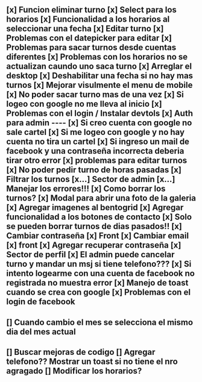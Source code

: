 [x]  Funcion eliminar turno
[x]  Select para los horarios
[x]  Funcionalidad a los horarios al seleccionar una fecha
[x]  Editar turno 
[x]  Problemas con el datepicker para editar
[x]  Problemas para sacar turnos desde cuentas diferentes
[x]  Problemas con los horarios no se actualizan caundo uno saca turno
[x]  Arreglar el desktop
[x]  Deshabilitar una fecha si no hay mas turnos
[x]  Mejorar visulmente el menu de mobile
[x]  No poder sacar turno mas de una vez
[x]  Si logeo con google no me lleva al inicio
[x]  Problemas con el login / Instalar devtols
[x]  Auth para admin ----
[x]  Si creo cuenta con google no sale cartel
[x]  Si me logeo con google y no hay cuenta no tira un cartel
[x]  Si ingreso un mail de facebook y una contraseña incorrecta deberia tirar otro error
[x]  problemas para editar turnos
[x]  No poder pedir turno de horas pasadas
[x]  Filtrar los turnos
[x...]  Sector de admin
[x...]  Manejar los errores!!!
[x]  Como borrar los turnos? 
[x]  Modal para abrir una foto de la galeria
[x]  Agregar imagenes al bentogrid
[x]  Agregar funcionalidad a los botones de contacto
[x] Solo se pueden borrar turnos de dias pasados!!
[x]      Cambiar contraseña 
[x]  Front
[x]      Cambiar email
[x] front
[x]  Agregar recuperar contraseña
[x]  Sector de perfil
[x]  El admin puede cancelar turno y mandar un msj si tiene telefono???
[x] Si intento logearme con una cuenta de facebook no registrada no muestra error
[x] Manejo de toast cuando se crea con google
[x] Problemas con el login de facebook
-------------------------------------------------
[]  Cuando cambio el mes se selecciona el mismo dia del mes actual
-------------------------------------------------
[]  Buscar mejoras de codigo
[]  Agregar telefono?? Mostrar un toast si no tiene el nro agragado
[]  Modificar los horarios?
--------------------------------------------------

